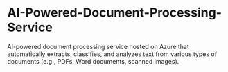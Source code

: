 # AI-Powered-Document-Processing-Service
AI-powered document processing service hosted on Azure that automatically extracts, classifies, and analyzes text from various types of documents (e.g., PDFs, Word documents, scanned images).

